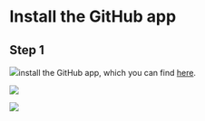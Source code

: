 # Install the GitHub app

## Step 1

![](/img/generate_content_from_your_codebase_and_docs/step_1.png)install the GitHub app, which you can find [here](https://github.com/apps/dev-docs-github-app).

![](/img/generate_content_from_your_codebase_and_docs/step_4.png)

![](/img/generate_content_from_your_codebase_and_docs/step_6.png)
